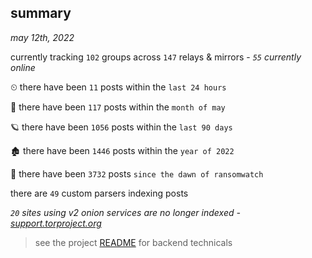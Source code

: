 
## summary
_may 12th, 2022_

currently tracking `102` groups across `147` relays & mirrors - _`55` currently online_

⏲ there have been `11` posts within the `last 24 hours`

🦈 there have been `117` posts within the `month of may`

🪐 there have been `1056` posts within the `last 90 days`

🏚 there have been `1446` posts within the `year of 2022`

🦕 there have been `3732` posts `since the dawn of ransomwatch`

there are `49` custom parsers indexing posts

_`20` sites using v2 onion services are no longer indexed - [support.torproject.org](https://support.torproject.org/onionservices/v2-deprecation/)_

> see the project [README](https://github.com/thetanz/ransomwatch#ransomwatch--) for backend technicals
